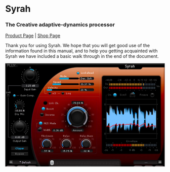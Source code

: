 # Syrah

### The Creative adaptive-dynamics processor
[Product Page](https://www.flux.audio/project/syrah/) 
| [Shop Page](https://shop.flux.audio/en_US/products/syrah)

Thank you for using Syrah. We hope that you will get good use of the information found in this manual, and to help
you getting acquainted with Syrah we have included a basic walk through in the end of the document.

![](/include/syrah_01.PNG)